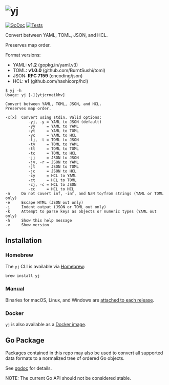 # ![yj](logo.png|width=100)

[![GoDoc](https://pkg.go.dev/badge/github.com/sclevine/yj/v5?status.svg)](https://pkg.go.dev/github.com/sclevine/yj/v5)
[![Tests](https://github.com/sclevine/yj/actions/workflows/go.yml/badge.svg)](https://github.com/sclevine/yj/actions/workflows/go.yml)


Convert between YAML, TOML, JSON, and HCL.

Preserves map order.

Format versions:
- YAML: **v1.2** (gopkg.in/yaml.v3)
- TOML: **v1.0.0** (github.com/BurntSushi/toml)
- JSON: **RFC 7159** (encoding/json)
- HCL: **v1** (github.com/hashicorp/hcl)

```
$ yj -h
Usage: yj [-][ytjcrneikhv]

Convert between YAML, TOML, JSON, and HCL.
Preserves map order.

-x[x]  Convert using stdin. Valid options:
          -yj, -y = YAML to JSON (default)
          -yy     = YAML to YAML
          -yt     = YAML to TOML
          -yc     = YAML to HCL
          -tj, -t = TOML to JSON
          -ty     = TOML to YAML
          -tt     = TOML to TOML
          -tc     = TOML to HCL
          -jj     = JSON to JSON
          -jy, -r = JSON to YAML
          -jt     = JSON to TOML
          -jc     = JSON to HCL
          -cy     = HCL to YAML
          -ct     = HCL to TOML
          -cj, -c = HCL to JSON
          -cc     = HCL to HCL
-n     Do not covert inf, -inf, and NaN to/from strings (YAML or TOML only)
-e     Escape HTML (JSON out only)
-i     Indent output (JSON or TOML out only)
-k     Attempt to parse keys as objects or numeric types (YAML out only)
-h     Show this help message
-v     Show version
```

## Installation

### Homebrew

The `yj` CLI is available via [Homebrew](https://brew.sh):

```bash
brew install yj
```

### Manual

Binaries for macOS, Linux, and Windows are [attached to each release](https://github.com/sclevine/yj/releases).

### Docker

`yj` is also available as a [Docker image](https://hub.docker.com/r/sclevine/yj).

## Go Package

Packages contained in this repo may also be used to convert all supported data formats to a normalized tree of ordered Go objects.

See [godoc](https://pkg.go.dev/github.com/sclevine/yj) for details.

NOTE: The current Go API should not be considered stable.
